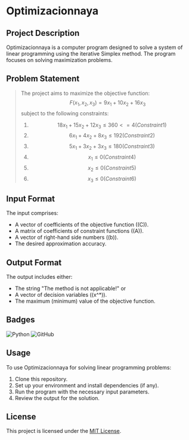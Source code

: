 # Optimizacionnaya

## Project Description
Optimizacionnaya is a computer program designed to solve a system of linear programming using the iterative Simplex method. The program focuses on solving maximization problems.

## Problem Statement
> The project aims to maximize the objective function:
> $$ F(x_1, x_2, x_3) = 9x_1 + 10x_2 + 16x_3 $$
> subject to the following constraints:
> 1. $$ 18x_1 + 15x_2 + 12x_3 \leq 360 <= 4 (Constraint 1) $$
> 2. $$ 6x_1 + 4x_2 + 8x_3 \leq 192 (Constraint 2) $$
> 3. $$ 5x_1 + 3x_2 + 3x_3 \leq 180 (Constraint 3) $$
> 4. $$ x_1 \leq 0 (Constraint 4) $$
> 5. $$ x_2 \leq 0 (Constraint 5) $$
> 6. $$ x_3 \leq 0 (Constraint 6) $$


## Input Format
The input comprises:
- A vector of coefficients of the objective function (\(C\)).
- A matrix of coefficients of constraint functions (\(A\)).
- A vector of right-hand side numbers (\(b\)).
- The desired approximation accuracy.

## Output Format
The output includes either:
- The string "The method is not applicable!"
or
- A vector of decision variables (\(x^*\)).
- The maximum (minimum) value of the objective function.

## Badges
![Python](https://img.shields.io/badge/Python-FFD43B?style=for-the-badge&logo=python&logoColor=blue)
![GitHub](https://img.shields.io/badge/GitHub-100000?style=for-the-badge&logo=github&logoColor=white)

## Usage
To use Optimizacionnaya for solving linear programming problems:
1. Clone this repository.
2. Set up your environment and install dependencies (if any).
3. Run the program with the necessary input parameters.
4. Review the output for the solution.

## License
This project is licensed under the [MIT License](LICENSE).
